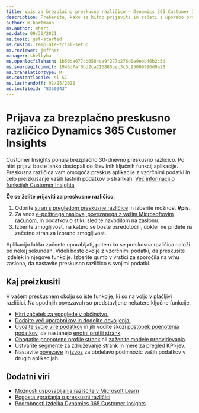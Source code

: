 ```yaml
---
title: Vpis za brezplačno preskusno različico – Dynamics 365 Customer Insights
description: Preberite, kako se hitro prijaviti in začeti z uporabo brezplačne poskusne različice storitve Customer Insights. Raziščite aplikacijo in odkrijte dodatne učne vire.
author: m-hartmann
ms.author: mhart
ms.date: 09/30/2021
ms.topic: get-started
ms.custom: template-trial-setup
ms.reviewer: jeffhar
manager: shellyha
ms.openlocfilehash: 1b50da077cb0584ca9f277b276d0e9ebb46b2c5d
ms.sourcegitcommit: 1946d7af0bd2ca216885bec3c5c95009996d9a28
ms.translationtype: MT
ms.contentlocale: sl-SI
ms.lasthandoff: 02/25/2022
ms.locfileid: "8350243"
---
```

# <a name="sign-up-for-a-free-dynamics-365-customer-insights-trial"></a>Prijava za brezplačno preskusno različico Dynamics 365 Customer Insights

Customer Insights ponuja brezplačno 30-dnevno preskusno različico. Po hitri prijavi boste lahko dostopali do številnih ključnih funkcij aplikacije. Preskusna različica vam omogoča preskus aplikacije z vzorčnimi podatki in celo preizkušanje vaših lastnih podatkov o strankah. [Več informacij o funkcijah Customer Insights](overview.md)

**Če se želite prijaviti za preskusno različico**:

1. Odprite [stran s pregledom preskusne različice](https://dynamics.microsoft.com/get-started/?appname=customerinsights) in izberite možnost **Vpis**.
1. Za vnos [e-poštnega naslova, povezanega z vašim Microsoftovim računom](https://support.microsoft.com/windows/what-is-a-microsoft-account-4a7c48e9-ff5a-e9c6-5a5c-1a57d66c3bfa), in podatkov o stiku sledite navodilom na zaslonu.
1. Izberite zmogljivost, na katero se boste osredotočili, dokler ne pridete na začetno stran za izbrano zmogljivost.

Aplikacijo lahko začnete uporabljati, potem ko se preskusna različica naloži po nekaj sekundah. Videli boste okolje z vzorčnimi podatki, da preskusite izdelek in njegove funkcije. Izberite gumb v vrstici za sporočila na vrhu zaslona, da nastavite preskusno različico s svojimi podatki.

## <a name="what-to-try"></a>Kaj preizkusiti

V vašem preskusnem okolju so iste funkcije, ki so na voljo v plačljivi različici. Na spodnjih povezavah so predstavljene nekatere ključne funkcije.

- [Hitri začetek za vpoglede v občinstvo.](audience-insights/get-started.md)
- [Dodajte več uporabnikov in dodelite dovoljenja.](audience-insights/permissions.md)
- [Uvozite svoje vire podatkov](audience-insights/data-sources.md) in jih vodite skozi [postopek poenotenja podatkov](audience-insights/data-unification.md), da nastanejo [enotni profili strank](audience-insights/customer-profiles.md).
- [Obogatite poenotene profile strank](audience-insights/enrichment-hub.md) ali [zaženite modele predvidevanja](audience-insights/predictions-overview.md).
- Ustvarite [segmente](audience-insights/segments.md) za združevanje strank in [mere](audience-insights/measures.md) za pregled KPI-jev.
- Nastavite [povezave](audience-insights/connections.md) in [izvoz](audience-insights/export-destinations.md) za obdelavo podmnožic vaših podatkov v drugih aplikacijah.

## <a name="additional-resources"></a>Dodatni viri

- [Možnosti usposabljanja raziščite v Microsoft Learn](/learn/browse/?filter-products=dynamics-dynamics-cust-insights)
- [Pogosta vprašanja o preskusni različici](trial-faq.md)
- [Podrobnosti izdelka Dynamics 365 Customer Insights](https://dynamics.microsoft.com/ai/customer-insights/)
